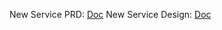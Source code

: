 New Service PRD: [Doc](https://docs.google.com/document/d/1KP1ClmGkVdMXyidZVI5evPBKcj1i_W6nUIGHwqvYDkQ)
New Service Design: [Doc](https://docs.google.com/document/d/1ihhyxHyvbICv0BG9Un3fhchQCn2svXYZHiW7M_yL0xk)